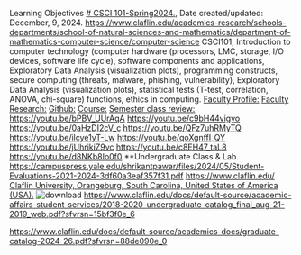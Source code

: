 Learning Objectives [# CSCI 101-Spring2024.](https://pawar1550.wixsite.com/claflin-courses/copy-of-csci-hnth-391-1-credit), Date created/updated: December, 9, 2024.
https://www.claflin.edu/academics-research/schools-departments/school-of-natural-sciences-and-mathematics/department-of-mathematics-computer-science/computer-science
CSCI101, Introduction to computer technology (computer hardware (processors, LMC, storage, I/O devices, software life cycle), software components and applications, Exploratory Data Analysis (visualization plots), programming constructs, secure computing (threats, malware, phishing, vulnerability), Exploratory Data Analysis (visualization plots), statistical tests (T-test, correlation, ANOVA, chi-square) functions, ethics in computing.
[Faculty Profile:](https://www.claflin.edu/academics-research/faculty-research/meet-our-faculty/dr.-pawar-shrikant)
[Faculty Research:](https://www.claflin-computation.com/)
[Github:](https://github.com/spawar2/CSCI101-Spring2024)
[Course:](https://pawar1550.wixsite.com/claflin-courses/copy-of-csci-hnth-391-1-credit)
[Semester class review:](https://youtu.be/Pju8ecWWRAw)
https://youtu.be/bPBV_UUrAqA
https://youtu.be/c9bH44vigyo
https://youtu.be/0aHzDI2cV_c
https://youtu.be/QFz7uhRMyTQ
https://youtu.be/ilcye1yT-Lw
https://youtu.be/qoXgnffI_QY
https://youtu.be/jUhrikiZ9vc
https://youtu.be/c8EH47_taL8
https://youtu.be/d8NKb8Io0f0
**Undergraduate Class & Lab. https://campuspress.yale.edu/shrikantpawar/files/2024/05/Student-Evaluations-2021-2024-3df60a3eaf357f31.pdf
https://www.claflin.edu/ [Claflin University, Orangeburg, South Carolina, United States of America (USA).](https://www.claflin.edu/docs/default-source/academic-affairs-student-services/2018-2020-undergraduate-catalog_final_aug-21-2019_web.pdf?sfvrsn=15bf3f0e_6)
![download](https://github.com/user-attachments/assets/6f2dff7c-b58d-448b-9952-a9b9cd4f868e)
https://www.claflin.edu/docs/default-source/academic-affairs-student-services/2018-2020-undergraduate-catalog_final_aug-21-2019_web.pdf?sfvrsn=15bf3f0e_6

https://www.claflin.edu/docs/default-source/academics-docs/graduate-catalog-2024-26.pdf?sfvrsn=88de090e_0
